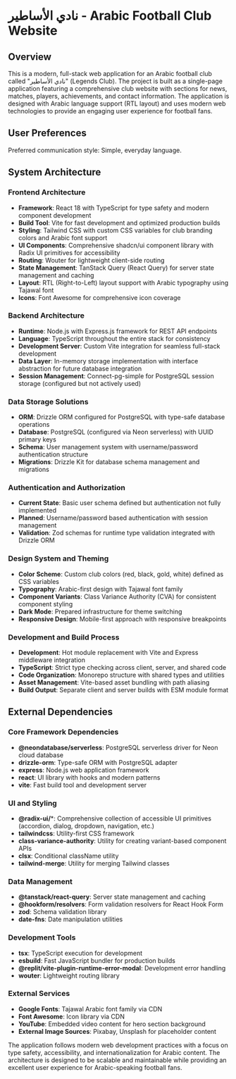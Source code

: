 # نادي الأساطير - Arabic Football Club Website

## Overview

This is a modern, full-stack web application for an Arabic football club called "نادي الأساطير" (Legends Club). The project is built as a single-page application featuring a comprehensive club website with sections for news, matches, players, achievements, and contact information. The application is designed with Arabic language support (RTL layout) and uses modern web technologies to provide an engaging user experience for football fans.

## User Preferences

Preferred communication style: Simple, everyday language.

## System Architecture

### Frontend Architecture
- **Framework**: React 18 with TypeScript for type safety and modern component development
- **Build Tool**: Vite for fast development and optimized production builds
- **Styling**: Tailwind CSS with custom CSS variables for club branding colors and Arabic font support
- **UI Components**: Comprehensive shadcn/ui component library with Radix UI primitives for accessibility
- **Routing**: Wouter for lightweight client-side routing
- **State Management**: TanStack Query (React Query) for server state management and caching
- **Layout**: RTL (Right-to-Left) layout support with Arabic typography using Tajawal font
- **Icons**: Font Awesome for comprehensive icon coverage

### Backend Architecture
- **Runtime**: Node.js with Express.js framework for REST API endpoints
- **Language**: TypeScript throughout the entire stack for consistency
- **Development Server**: Custom Vite integration for seamless full-stack development
- **Data Layer**: In-memory storage implementation with interface abstraction for future database integration
- **Session Management**: Connect-pg-simple for PostgreSQL session storage (configured but not actively used)

### Data Storage Solutions
- **ORM**: Drizzle ORM configured for PostgreSQL with type-safe database operations
- **Database**: PostgreSQL (configured via Neon serverless) with UUID primary keys
- **Schema**: User management system with username/password authentication structure
- **Migrations**: Drizzle Kit for database schema management and migrations

### Authentication and Authorization
- **Current State**: Basic user schema defined but authentication not fully implemented
- **Planned**: Username/password based authentication with session management
- **Validation**: Zod schemas for runtime type validation integrated with Drizzle ORM

### Design System and Theming
- **Color Scheme**: Custom club colors (red, black, gold, white) defined as CSS variables
- **Typography**: Arabic-first design with Tajawal font family
- **Component Variants**: Class Variance Authority (CVA) for consistent component styling
- **Dark Mode**: Prepared infrastructure for theme switching
- **Responsive Design**: Mobile-first approach with responsive breakpoints

### Development and Build Process
- **Development**: Hot module replacement with Vite and Express middleware integration
- **TypeScript**: Strict type checking across client, server, and shared code
- **Code Organization**: Monorepo structure with shared types and utilities
- **Asset Management**: Vite-based asset bundling with path aliasing
- **Build Output**: Separate client and server builds with ESM module format

## External Dependencies

### Core Framework Dependencies
- **@neondatabase/serverless**: PostgreSQL serverless driver for Neon cloud database
- **drizzle-orm**: Type-safe ORM with PostgreSQL adapter
- **express**: Node.js web application framework
- **react**: UI library with hooks and modern patterns
- **vite**: Fast build tool and development server

### UI and Styling
- **@radix-ui/***: Comprehensive collection of accessible UI primitives (accordion, dialog, dropdown, navigation, etc.)
- **tailwindcss**: Utility-first CSS framework
- **class-variance-authority**: Utility for creating variant-based component APIs
- **clsx**: Conditional className utility
- **tailwind-merge**: Utility for merging Tailwind classes

### Data Management
- **@tanstack/react-query**: Server state management and caching
- **@hookform/resolvers**: Form validation resolvers for React Hook Form
- **zod**: Schema validation library
- **date-fns**: Date manipulation utilities

### Development Tools
- **tsx**: TypeScript execution for development
- **esbuild**: Fast JavaScript bundler for production builds
- **@replit/vite-plugin-runtime-error-modal**: Development error handling
- **wouter**: Lightweight routing library

### External Services
- **Google Fonts**: Tajawal Arabic font family via CDN
- **Font Awesome**: Icon library via CDN
- **YouTube**: Embedded video content for hero section background
- **External Image Sources**: Pixabay, Unsplash for placeholder content

The application follows modern web development practices with a focus on type safety, accessibility, and internationalization for Arabic content. The architecture is designed to be scalable and maintainable while providing an excellent user experience for Arabic-speaking football fans.